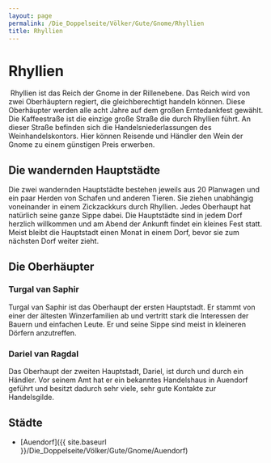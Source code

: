 ```yaml
---
layout: page
permalink: /Die_Doppelseite/Völker/Gute/Gnome/Rhyllien
title: Rhyllien
---
```


# Rhyllien

<img alt="" src="{{ site.baseurl }}/assets/images/wappen/rhyllien.jpg" />
Rhyllien ist das Reich der Gnome in der Rillenebene. Das Reich wird von zwei Oberhäuptern regiert, die gleichberechtigt handeln können. Diese Oberhäupter werden alle acht Jahre auf dem großen Erntedankfest gewählt. Die Kaffeestraße ist die einzige große Straße die durch Rhyllien führt. An dieser Straße befinden sich die Handelsniederlassungen des Weinhandelskontors. Hier können Reisende und Händler den Wein der Gnome zu einem günstigen Preis erwerben.

## Die wandernden Hauptstädte

Die zwei wandernden Hauptstädte bestehen jeweils aus 20 Planwagen und ein paar Herden von Schafen und anderen Tieren. Sie ziehen unabhängig voneinander in einem Zickzackkurs durch Rhyllien. Jedes Oberhaupt hat natürlich seine ganze Sippe dabei. Die Hauptstädte sind in jedem Dorf herzlich willkommen und am Abend der Ankunft findet ein kleines Fest statt. Meist bleibt die Hauptstadt einen Monat in einem Dorf, bevor sie zum nächsten Dorf weiter zieht.

## Die Oberhäupter

### Turgal van Saphir

Turgal van Saphir ist das Oberhaupt der ersten Hauptstadt. Er stammt von einer der ältesten Winzerfamilien ab und vertritt stark die Interessen der Bauern und einfachen Leute. Er und seine Sippe sind meist in kleineren Dörfern anzutreffen.

### Dariel van Ragdal

Das Oberhaupt der zweiten Hauptstadt, Dariel, ist durch und durch ein Händler. Vor seinem Amt hat er ein bekanntes Handelshaus in Auendorf geführt und besitzt dadurch sehr viele, sehr gute Kontakte zur Handelsgilde. 

## Städte

- [Auendorf]({{ site.baseurl }}/Die_Doppelseite/Völker/Gute/Gnome/Auendorf)

